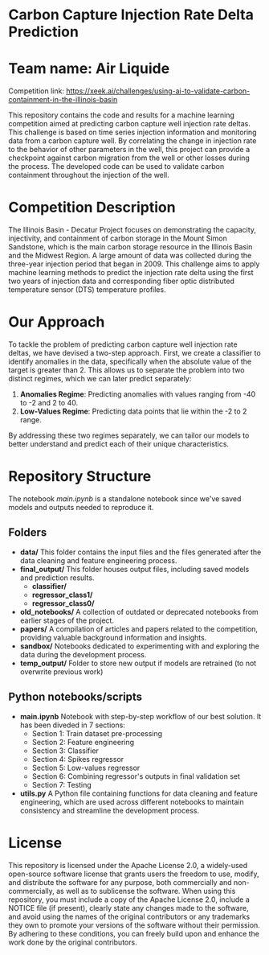 # Carbon Capture Injection Rate Delta Prediction
# Team name: Air Liquide

Competition link: https://xeek.ai/challenges/using-ai-to-validate-carbon-containment-in-the-illinois-basin

This repository contains the code and results for a machine learning competition aimed at predicting carbon capture well injection rate deltas. This challenge is based on time series injection information and monitoring data from a carbon capture well. By correlating the change in injection rate to the behavior of other parameters in the well, this project can provide a checkpoint against carbon migration from the well or other losses during the process. The developed code can be used to validate carbon containment throughout the injection of the well.

# Competition Description
The Illinois Basin - Decatur Project focuses on demonstrating the capacity, injectivity, and containment of carbon storage in the Mount Simon Sandstone, which is the main carbon storage resource in the Illinois Basin and the Midwest Region. A large amount of data was collected during the three-year injection period that began in 2009. This challenge aims to apply machine learning methods to predict the injection rate delta using the first two years of injection data and corresponding fiber optic distributed temperature sensor (DTS) temperature profiles.

# Our Approach
To tackle the problem of predicting carbon capture well injection rate deltas, we have devised a two-step approach. First, we create a classifier to identify anomalies in the data, specifically when the absolute value of the target is greater than 2. This allows us to separate the problem into two distinct regimes, which we can later predict separately:

1. **Anomalies Regime**: Predicting anomalies with values ranging from -40 to -2 and 2 to 40.
2. **Low-Values Regime**: Predicting data points that lie within the -2 to 2 range.

By addressing these two regimes separately, we can tailor our models to better understand and predict each of their unique characteristics.

# Repository Structure
The notebook *main.ipynb* is a standalone notebook since we've saved models and outputs needed to reproduce it.

## Folders
* **data/** This folder contains the input files and the files generated after the data cleaning and feature engineering process.
* **final_output/** This folder houses output files, including saved models and prediction results.
  * **classifier/**
  * **regressor_class1/**
  * **regressor_class0/**
* **old_notebooks/** A collection of outdated or deprecated notebooks from earlier stages of the project.
* **papers/** A compilation of articles and papers related to the competition, providing valuable background information and insights.
* **sandbox/** Notebooks dedicated to experimenting with and exploring the data during the development process.
* **temp_output/** Folder to store new output if models are retrained (to not overwrite previous work)

## Python notebooks/scripts
* **main.ipynb** Notebook with step-by-step workflow of our best solution. It has been diveded in 7 sections:
  * Section 1: Train dataset pre-processing
  * Section 2: Feature engineering
  * Section 3: Classifier
  * Section 4: Spikes regressor
  * Section 5: Low-values regressor
  * Section 6: Combining regressor's outputs in final validation set
  * Section 7: Testing
* **utils.py** A Python file containing functions for data cleaning and feature engineering, which are used across different notebooks to maintain consistency and streamline the development process.

# License
This repository is licensed under the Apache License 2.0, a widely-used open-source software license that grants users the freedom to use, modify, and distribute the software for any purpose, both commercially and non-commercially, as well as to sublicense the software. When using this repository, you must include a copy of the Apache License 2.0, include a NOTICE file (if present), clearly state any changes made to the software, and avoid using the names of the original contributors or any trademarks they own to promote your versions of the software without their permission. By adhering to these conditions, you can freely build upon and enhance the work done by the original contributors.
